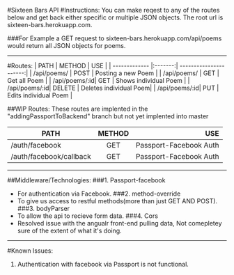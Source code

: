 #Sixteen Bars API
#Instructions:
You can make reqest to any of the routes below and get back either specific or multiple JSON objects. The root url is sixteen-bars.herokuapp.com.

###For Example
 a GET request to sixteen-bars.herokuapp.com/api/poems would return all JSON objects for poems.

---
#Routes:
| PATH          |  METHOD | USE                    |
| ------------- |:-------:| ----------------------:|
| /api/poems/   | POST    | Posting a new Poem     |
| /api/poems/   | GET     | Get all Poem           |
| /api/poems/:id| GET     | Shows individual Poem  |
| /api/poems/:id| DELETE  | Deletes individual Poem|
| /api/poems/:id| PUT     | Edits individual Poem  |

##WIP Routes:
These routes are implented in the "addingPassportToBackend" branch but not yet implented into master

| PATH                   | METHOD | USE                     |
| ---------------------- |:------:| -----------------------:|
| /auth/facebook         | GET    | Passport-Facebook Auth  |
| /auth/facebook/callback| GET    | Passport-Facebook Auth  |
---
##Middleware/Technologies:
###1. Passport-facebook
  * For authentication via Facebook.
###2. method-override
  * To give us access to restful methods(more than just GET AND POST).
###3. bodyParser
  * To allow the api to recieve form data.
###4. Cors
  * Resolved issue with the angualr front-end pulling data, Not comepletey sure of the extent of what it's doing.
---

#Known Issues:

1. Authentication with facebook via Passport is not functional.
